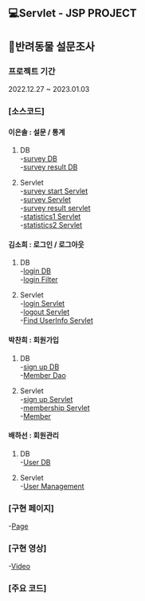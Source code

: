 ## 💻Servlet - JSP PROJECT

## 🦔반려동물 설문조사

### 프로젝트 기간

2022.12.27 ~ 2023.01.03

### [소스코드]

#### 이은솔 : 설문 / 통계 
1. DB  
-[survey DB](https://github.com/sol1230/final_mango/blob/master/src/main/java/com/mango/final_mango/dao/SurveyWithDB.java)  
-[survey result DB](https://github.com/sol1230/final_mango/blob/master/src/main/java/com/mango/final_mango/dao/SurveyResultWithDB.java)  

2. Servlet  
-[survey start Servlet](https://github.com/sol1230/final_mango/blob/master/src/main/java/com/mango/final_mango/servlets/SurveyStart.java)  
-[survey Servlet](https://github.com/sol1230/final_mango/blob/master/src/main/java/com/mango/final_mango/servlets/SurveyServlets.java)  
-[survey result servlet](https://github.com/sol1230/final_mango/blob/master/src/main/java/com/mango/final_mango/servlets/SurveyServlets.java)  
-[statistics1 Servlet](https://github.com/sol1230/final_mango/blob/master/src/main/java/com/mango/final_mango/servlets/Statistics1Servlet.java)  
-[statistics2 Servlet](https://github.com/sol1230/final_mango/blob/master/src/main/java/com/mango/final_mango/servlets/Statistics2Servlet.java)  

#### 김소희 : 로그인 / 로그아웃  
1. DB  
-[login DB](https://github.com/sol1230/final_mango/blob/master/src/main/java/com/mango/final_mango/dao/LoginWithDB.java)  
-[login Filter](https://github.com/sol1230/final_mango/blob/master/src/main/java/com/mango/final_mango/filter/LoginFilter.java)  

2. Servlet  
-[login Servlet](https://github.com/sol1230/final_mango/blob/master/src/main/java/com/mango/final_mango/servlets/LoginServlets.java)  
-[logout Servlet](https://github.com/sol1230/final_mango/blob/master/src/main/java/com/mango/final_mango/servlets/LogoutServlets.java)  
-[Find UserInfo Servlet](https://github.com/sol1230/final_mango/blob/master/src/main/java/com/mango/final_mango/servlets/FindUserInfoServlets.java)  

#### 박찬희 : 회원가입
1. DB  
-[sign up DB](https://github.com/sol1230/final_mango/blob/master/src/main/java/com/mango/final_mango/dao/SignUpDB.java)  
-[Member Dao](https://github.com/sol1230/final_mango/blob/master/src/main/java/com/mango/final_mango/dao/MemberDao.java)  

2. Servlet  
-[sign up Servlet](https://github.com/sol1230/final_mango/blob/master/src/main/java/com/mango/final_mango/servlets/SignUpServlet.java)  
-[membership Servlet](https://github.com/sol1230/final_mango/blob/master/src/main/java/com/mango/final_mango/servlets/membership.java)  
-[Member](https://github.com/sol1230/final_mango/blob/master/src/main/java/com/mango/final_mango/servlets/Member.java)  

#### 배하선 : 회원관리 
1. DB  
-[User DB](https://github.com/sol1230/final_mango/blob/master/src/main/java/com/mango/final_mango/dao/UserWithDB.java)  

2. Servlet  
-[User Management](https://github.com/sol1230/final_mango/blob/master/src/main/java/com/mango/final_mango/servlets/UserManagement.java)  

### [구현 페이지]
-[Page](http://localhost:8080/jsp/a_main.jsp)

### [구현 영상]
-[Video]()

### [주요 코드]
```
```
